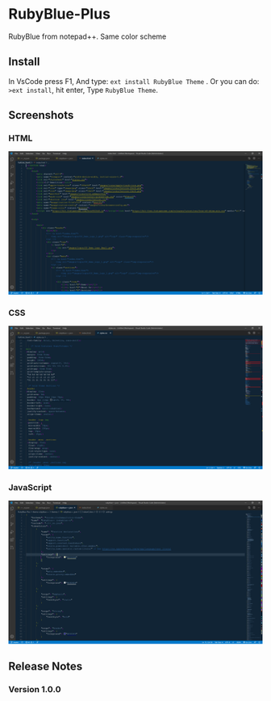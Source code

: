 # RubyBlue-Plus
RubyBlue from notepad++. Same color scheme


## Install

In VsCode press F1, And type: `ext install RubyBlue Theme` . Or you can do: `>ext install`, hit enter, Type `RubyBlue Theme`.

## Screenshots

### HTML
![html screenshot](theme-rubyblue%2B%2B/images/Preview_1.png)

### CSS
![css screenshot](theme-rubyblue%2B%2B/images/Preview_2.png)

### JavaScript
![javascript screenshot](theme-rubyblue%2B%2B/images/Preview_3.png)


## Release Notes

### Version 1.0.0



<!-- ![](https://github.com/Moderncolin/RubyBlue-Plus/blob/master/theme-rubyblue%2B%2B/images/Preview_1.png)

![](https://github.com/Moderncolin/RubyBlue-Plus/blob/master/theme-rubyblue%2B%2B/images/Preview_2.png)

![](https://github.com/Moderncolin/RubyBlue-Plus/blob/master/theme-rubyblue%2B%2B/images/Preview_3.png) -->
